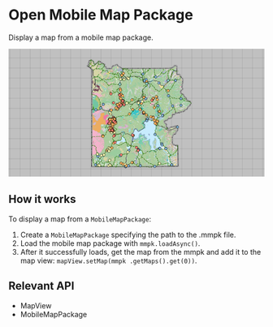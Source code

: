 # Open Mobile Map Package

Display a map from a mobile map package.

![](OpenMobileMapPackage.png)

## How it works

To display a map from a `MobileMapPackage`:


  1. Create a `MobileMapPackage` specifying the path to the .mmpk file.
  2. Load the mobile map package with `mmpk.loadAsync()`.
  3. After it successfully loads, get the map from the mmpk and add it to the map view: `mapView.setMap(mmpk
  .getMaps().get(0))`.


## Relevant API


*   MapView
*   MobileMapPackage



